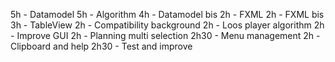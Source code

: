 5h - Datamodel
5h - Algorithm
4h - Datamodel bis
2h - FXML
2h - FXML bis
3h - TableView
2h - Compatibility background
2h - Loos player algorithm
2h - Improve GUI
2h - Planning multi selection
2h30 - Menu management
2h - Clipboard and help
2h30 - Test and improve
